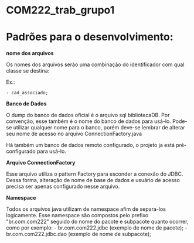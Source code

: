 # COM222_trab_grupo1

# Padrões para o desenvolvimento:

**nome dos arquivos**

Os nomes dos arquivos serão uma combinação do identificador com qual classe se destina:

Ex.:

	- cad_associado;


**Banco de Dados**

O dump do banco de dados oficial é o arquivo sql bibliotecaDB. Por convenção, esse também é o nome do banco de dados para usá-lo. Pode-se utilizar qualquer nome para o banco, porém deve-se lembrar de alterar seu nome de acesso no arquivo ConnectionFactory.java

Há também um banco de dados remoto configurado, o projeto ja está pré-configurado para usá-lo.


**Arquivo ConnectionFactory**

Esse arquivo utiliza o pattern Factory para esconder a conexão do JDBC. Dessa forma, alteração de nome de base de dados e usuário de acesso precisa ser apenas configurado nesse arquivo.

**Namespace**

Todos os arquivos java utilizam de namespace afim de separa-los logicamente.
Esse namespace são compostos pelo prefixo "br.com.com222" seguido do nome do pacote e subpacote quanto ocorrer, como por exemplo:
	- br.com.com222.jdbc		(exemplo de nome de pacote);
	- br.com.com222.jdbc.dao	(exemplo de nome de subpacote);
